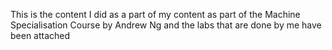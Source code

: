 This is the content I did as a part of my content as part of the Machine Specialisation Course by Andrew Ng and the labs that are done by me have been attached
